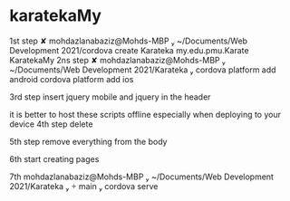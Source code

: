 # karatekaMy
1st step ✘ mohdazlanabaziz@Mohds-MBP  ~/Documents/Web Development 2021/cordova create Karateka my.edu.pmu.Karate KaratekaMy
2ns step  ✘ mohdazlanabaziz@Mohds-MBP  ~/Documents/Web Development 2021/Karateka  cordova platform add android
cordova platform add ios

 3rd step insert jquery mobile and jquery in the header
 <link rel="stylesheet" href="http://code.jquery.com/mobile/1.4.5/jquery.mobile-1.4.5.min.css" />
<script src="http://code.jquery.com/jquery-1.11.1.min.js"></script>
<script src="http://code.jquery.com/mobile/1.4.5/jquery.mobile-1.4.5.min.js"></script>

it is better to host these scripts offline especially when deploying to your device
4th step delete  <meta http-equiv="Content-Security-Policy"
        content="default-src 'self' data: gap: https://ssl.gstatic.com 'unsafe-eval'; style-src 'self' 'unsafe-inline'; media-src *; img-src 'self' data: content:;">

5th step remove everything from the body

6th start creating pages

7th  mohdazlanabaziz@Mohds-MBP  ~/Documents/Web Development 2021/Karateka   main  cordova serve